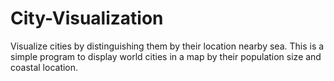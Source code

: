# City-Visualization
Visualize cities by distinguishing them by their location nearby sea.
This is a simple program to display world cities in a map by their population size and coastal location.
